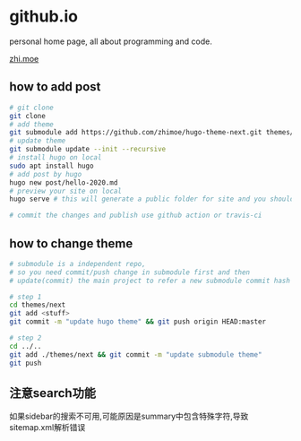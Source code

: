 # github.io
personal home page, all about programming and code.

[zhi.moe](http://zhi.moe)

## how to add post
```bash
# git clone
git clone 
# add theme 
git submodule add https://github.com/zhimoe/hugo-theme-next.git themes/next
# update theme
git submodule update --init --recursive
# install hugo on local 
sudo apt install hugo
# add post by hugo
hugo new post/hello-2020.md 
# preview your site on local
hugo serve # this will generate a public folder for site and you should add public in .gitignore

# commit the changes and publish use github action or travis-ci
```

## how to change theme
```bash
# submodule is a independent repo,
# so you need commit/push change in submodule first and then 
# update(commit) the main project to refer a new submodule commit hash

# step 1
cd themes/next
git add <stuff>
git commit -m "update hugo theme" && git push origin HEAD:master

# step 2
cd ../..
git add ./themes/next && git commit -m "update submodule theme"
git push
```

## 注意search功能
如果sidebar的搜索不可用,可能原因是summary中包含特殊字符,导致sitemap.xml解析错误